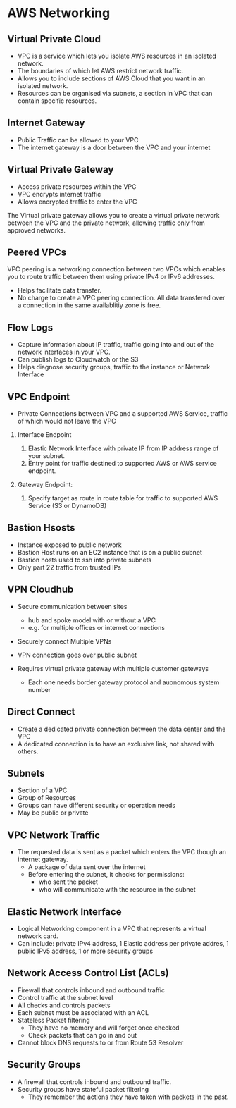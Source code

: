 # AWS Networking

## Virtual Private Cloud

- VPC is a service which lets you isolate AWS resources in an isolated network.
- The boundaries of which let AWS restrict network traffic.
- Allows you to include sections of AWS Cloud that you want in an isolated network.
- Resources can be organised via subnets, a section in VPC that can contain specific resources.

## Internet Gateway

- Public Traffic can be allowed to your VPC
- The internet gateway is a door between the VPC and your internet

## Virtual Private Gateway

- Access private resources within the VPC
- VPC encrypts internet traffic
- Allows encrypted traffic to enter the VPC

The Virtual private gateway allows you to create a virtual private network between the VPC and the private network, allowing traffic only from approved networks.

## Peered VPCs

VPC peering is a networking connection between two VPCs which enables you to route traffic between them using private IPv4 or IPv6 addresses.

- Helps facilitate data transfer.
- No charge to create a VPC peering connection. All data transfered over a connection in the same availablitiy zone is free.

## Flow Logs

- Capture information about IP traffic, traffic going into and out of the network interfaces in your VPC.
- Can publish logs to Cloudwatch or the S3
- Helps diagnose security groups, traffic to the instance or Network Interface

## VPC Endpoint

- Private Connections between VPC and a supported AWS Service, traffic of which would not leave the VPC

1. Interface Endpoint
   1. Elastic Network Interface with private IP from IP address range of your subnet.
   2. Entry point for traffic destined to supported AWS or AWS service endpoint.

2. Gateway Endpoint:
   1. Specify target as route in route table for traffic to supported AWS Service (S3 or DynamoDB)

## Bastion Hsosts

- Instance exposed to public network
- Bastion Host runs on an EC2 instance that is on a public subnet
- Bastion hosts used to ssh into private subnets
- Only part 22 traffic from trusted IPs

## VPN Cloudhub

- Secure communication between sites
  - hub and spoke model with or without a VPC
  - e.g. for multiple offices or internet connections

- Securely connect Multiple VPNs
- VPN connection goes over public subnet

- Requires virtual private gateway with multiple customer gateways
  - Each one needs border gateway protocol and auonomous system number


## Direct Connect

- Create a dedicated private connection between the data center and the VPC
- A dedicated connection is to have an exclusive link, not shared with others.

## Subnets

- Section of a VPC
- Group of Resources
- Groups can have different security or operation needs
- May be public or private

## VPC Network Traffic

- The requested data is sent as a packet which enters the VPC though an internet gateway.
  - A package of data sent over the internet
  - Before entering the subnet, it checks for permissions:
    - who sent the packet
    - who will communicate with the resource in the subnet


## Elastic Network Interface

- Logical Networking component in a VPC that represents a virtual network card.
- Can include: private IPv4 address, 1 Elastic address per private addres, 1 public IPv5 address, 1 or more security groups

## Network Access Control List (ACLs)

- Firewall that controls inbound and outbound traffic
- Control traffic at the subnet level
- All checks and controls packets
- Each subnet must be associated with an ACL
- Stateless Packet filtering
  - They have no memory and will forget once checked
  - Check packets that can go in and out
- Cannot block DNS requests to or from Route 53 Resolver

## Security Groups

- A firewall that controls inbound and outbound traffic.
- Security groups have stateful packet filtering
  - They remember the actions they have taken with packets in the past.




